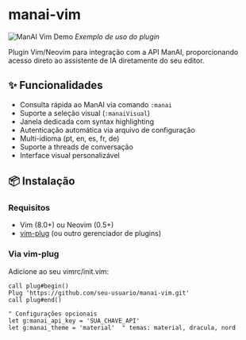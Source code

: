 # manai-vim

![ManAI Vim Demo](demo.gif) *Exemplo de uso do plugin*

Plugin Vim/Neovim para integração com a API ManAI, proporcionando acesso direto ao assistente de IA diretamente do seu editor.

## ✨ Funcionalidades

- Consulta rápida ao ManAI via comando `:manai`
- Suporte a seleção visual (`:manaiVisual`)
- Janela dedicada com syntax highlighting
- Autenticação automática via arquivo de configuração
- Multi-idioma (pt, en, es, fr, de)
- Suporte a threads de conversação
- Interface visual personalizável

## 📦 Instalação

### Requisitos
- Vim (8.0+) ou Neovim (0.5+)
- [vim-plug](https://github.com/junegunn/vim-plug) (ou outro gerenciador de plugins)

### Via vim-plug
Adicione ao seu vimrc/init.vim:

```vim
call plug#begin()
Plug 'https://github.com/seu-usuario/manai-vim.git'
call plug#end()

" Configurações opcionais
let g:manai_api_key = 'SUA_CHAVE_API'
let g:manai_theme = 'material'  " temas: material, dracula, nord